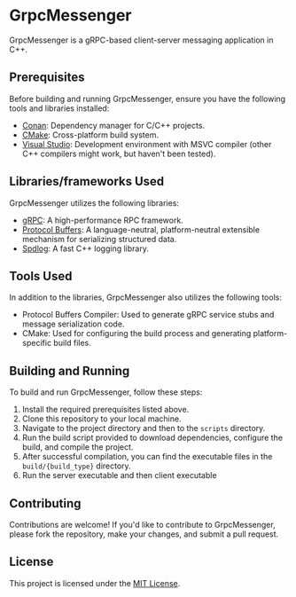 # GrpcMessenger

GrpcMessenger is a gRPC-based client-server messaging application in C++.

## Prerequisites
Before building and running GrpcMessenger, ensure you have the following tools and libraries installed:

- [Conan](https://conan.io/): Dependency manager for C/C++ projects.
- [CMake](https://cmake.org/): Cross-platform build system.
- [Visual Studio](https://visualstudio.microsoft.com/): Development environment with MSVC compiler (other C++ compilers might work, but haven't been tested).

## Libraries/frameworks Used
GrpcMessenger utilizes the following libraries:

- [gRPC](https://grpc.io/): A high-performance RPC framework.
- [Protocol Buffers](https://developers.google.com/protocol-buffers): A language-neutral, platform-neutral extensible mechanism for serializing structured data.
- [Spdlog](https://github.com/gabime/spdlog): A fast C++ logging library.

## Tools Used
In addition to the libraries, GrpcMessenger also utilizes the following tools:

- Protocol Buffers Compiler: Used to generate gRPC service stubs and message serialization code.
- CMake: Used for configuring the build process and generating platform-specific build files.

## Building and Running
To build and run GrpcMessenger, follow these steps:

1. Install the required prerequisites listed above.
2. Clone this repository to your local machine.
3. Navigate to the project directory and then to the `scripts` directory.
4. Run the build script provided to download dependencies, configure the build, and compile the project.
5. After successful compilation, you can find the executable files in the `build/{build_type}` directory.
6. Run the server executable and then client executable

## Contributing
Contributions are welcome! If you'd like to contribute to GrpcMessenger, please fork the repository, make your changes, and submit a pull request.

## License
This project is licensed under the [MIT License](LICENSE).
